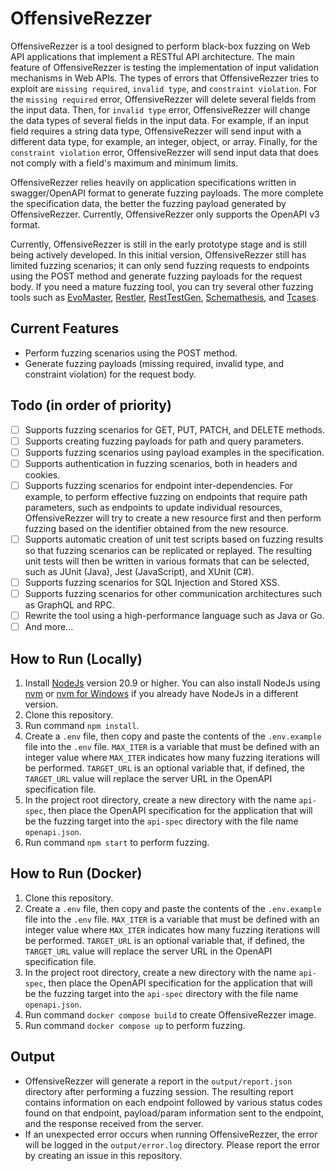 # OffensiveRezzer

OffensiveRezzer is a tool designed to perform black-box fuzzing on Web API applications that implement a RESTful API architecture. 
The main feature of OffensiveRezzer is testing the implementation of input validation mechanisms in Web APIs. 
The types of errors that OffensiveRezzer tries to exploit are `missing required`, `invalid type`, and `constraint violation`. 
For the `missing required` error, OffensiveRezzer will delete several fields from the input data. 
Then, for `invalid type` error, OffensiveRezzer will change the data types of several fields in the input data. 
For example, if an input field requires a string data type, OffensiveRezzer will send input with a different data type, for example, an integer, object, or array. 
Finally, for the `constraint violation` error, OffensiveRezzer will send input data that does not comply with a field's maximum and minimum limits.

OffensiveRezzer relies heavily on application specifications written in swagger/OpenAPI format to generate fuzzing payloads. The more complete the specification data, 
the better the fuzzing payload generated by OffensiveRezzer. Currently, OffensiveRezzer only supports the OpenAPI v3 format.

Currently, OffensiveRezzer is still in the early prototype stage and is still being actively developed. 
In this initial version, OffensiveRezzer still has limited fuzzing scenarios; it can only send fuzzing requests to endpoints using the POST method and generate fuzzing payloads for the request body. 
If you need a mature fuzzing tool, you can try several other fuzzing tools such as [EvoMaster](https://github.com/EMResearch/EvoMaster), [Restler](https://github.com/microsoft/restler-fuzzer), 
[RestTestGen](https://github.com/SeUniVr/RestTestGen), [Schemathesis](https://github.com/schemathesis/schemathesis), and [Tcases](https://github.com/Cornutum/tcases).

## Current Features

- Perform fuzzing scenarios using the POST method.
- Generate fuzzing payloads (missing required, invalid type, and constraint violation) for the request body.

## Todo (in order of priority)
- [ ] Supports fuzzing scenarios for GET, PUT, PATCH, and DELETE methods.
- [ ] Supports creating fuzzing payloads for path and query parameters.
- [ ] Supports fuzzing scenarios using payload examples in the specification.
- [ ] Supports authentication in fuzzing scenarios, both in headers and cookies.
- [ ] Supports fuzzing scenarios for endpoint inter-dependencies. For example, to perform effective fuzzing on endpoints that require path parameters, such as endpoints to update individual resources, OffensiveRezzer will try to create a new resource first and then perform fuzzing based on the identifier obtained from the new resource.
- [ ] Supports automatic creation of unit test scripts based on fuzzing results so that fuzzing scenarios can be replicated or replayed. The resulting unit tests will then be written in various formats that can be selected, such as JUnit (Java), Jest (JavaScript), and XUnit (C#).
- [ ] Supports fuzzing scenarios for SQL Injection and Stored XSS.
- [ ] Supports fuzzing scenarios for other communication architectures such as GraphQL and RPC.
- [ ] Rewrite the tool using a high-performance language such as Java or Go.
- [ ] And more...

## How to Run (Locally)
1. Install [NodeJs](https://nodejs.org) version 20.9 or higher. You can also install NodeJs using [nvm](https://github.com/nvm-sh/nvm) or [nvm for Windows](https://github.com/coreybutler/nvm-windows) if you already have NodeJs in a different version.
2. Clone this repository.
3. Run command `npm install`.
4. Create a `.env` file, then copy and paste the contents of the `.env.example` file into the `.env` file. `MAX_ITER` is a variable that must be defined with an integer value where `MAX_ITER` indicates how many fuzzing iterations will be performed. `TARGET_URL` is an optional variable that, if defined, the `TARGET_URL` value will replace the server URL in the OpenAPI specification file.
5. In the project root directory, create a new directory with the name `api-spec`, then place the OpenAPI specification for the application that will be the fuzzing target into the `api-spec` directory with the file name `openapi.json`.
6. Run command `npm start` to perform fuzzing.

## How to Run (Docker)
1. Clone this repository.
2. Create a `.env` file, then copy and paste the contents of the `.env.example` file into the `.env` file. `MAX_ITER` is a variable that must be defined with an integer value where `MAX_ITER` indicates how many fuzzing iterations will be performed. `TARGET_URL` is an optional variable that, if defined, the `TARGET_URL` value will replace the server URL in the OpenAPI specification file.
3. In the project root directory, create a new directory with the name `api-spec`, then place the OpenAPI specification for the application that will be the fuzzing target into the `api-spec` directory with the file name `openapi.json`.
4. Run command `docker compose build` to create OffensiveRezzer image.
5. Run command `docker compose up` to perform fuzzing.

## Output
- OffensiveRezzer will generate a report in the `output/report.json` directory after performing a fuzzing session. The resulting report contains information on each endpoint followed by various status codes found on that endpoint, payload/param information sent to the endpoint, and the response received from the server.
- If an unexpected error occurs when running OffensiveRezzer, the error will be logged in the `output/error.log` directory. Please report the error by creating an issue in this repository.
